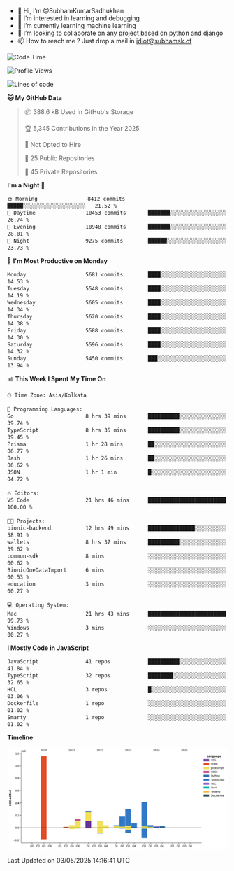- 👋 Hi, I’m @SubhamKumarSadhukhan
- 👀 I’m interested in learning and debugging
- 🌱 I’m currently learning machine learning
- 💞️ I’m looking to collaborate on any project based on python and django
- 📫 How to reach me ?
      Just drop a mail in idiot@subhamsk.cf

<!---
SubhamKumarSadhukhan/SubhamKumarSadhukhan is a ✨ special ✨ repository because its `README.md` (this file) appears on your GitHub profile.
You can click the Preview link to take a look at your changes.
--->


<!--START_SECTION:waka-->
![Code Time](http://img.shields.io/badge/Code%20Time-2%2C865%20hrs%204%20mins-blue)

![Profile Views](http://img.shields.io/badge/Profile%20Views-0-blue)

![Lines of code](https://img.shields.io/badge/From%20Hello%20World%20I%27ve%20Written-2.9%20million%20lines%20of%20code-blue)

**🐱 My GitHub Data** 

> 📦 388.6 kB Used in GitHub's Storage 
 > 
> 🏆 5,345 Contributions in the Year 2025
 > 
> 🚫 Not Opted to Hire
 > 
> 📜 25 Public Repositories 
 > 
> 🔑 45 Private Repositories 
 > 
**I'm a Night 🦉** 

```text
🌞 Morning                8412 commits        █████░░░░░░░░░░░░░░░░░░░░   21.52 % 
🌆 Daytime                10453 commits       ███████░░░░░░░░░░░░░░░░░░   26.74 % 
🌃 Evening                10948 commits       ███████░░░░░░░░░░░░░░░░░░   28.01 % 
🌙 Night                  9275 commits        ██████░░░░░░░░░░░░░░░░░░░   23.73 % 
```
📅 **I'm Most Productive on Monday** 

```text
Monday                   5681 commits        ████░░░░░░░░░░░░░░░░░░░░░   14.53 % 
Tuesday                  5548 commits        ████░░░░░░░░░░░░░░░░░░░░░   14.19 % 
Wednesday                5605 commits        ████░░░░░░░░░░░░░░░░░░░░░   14.34 % 
Thursday                 5620 commits        ████░░░░░░░░░░░░░░░░░░░░░   14.38 % 
Friday                   5588 commits        ████░░░░░░░░░░░░░░░░░░░░░   14.30 % 
Saturday                 5596 commits        ████░░░░░░░░░░░░░░░░░░░░░   14.32 % 
Sunday                   5450 commits        ███░░░░░░░░░░░░░░░░░░░░░░   13.94 % 
```


📊 **This Week I Spent My Time On** 

```text
🕑︎ Time Zone: Asia/Kolkata

💬 Programming Languages: 
Go                       8 hrs 39 mins       ██████████░░░░░░░░░░░░░░░   39.74 % 
TypeScript               8 hrs 35 mins       ██████████░░░░░░░░░░░░░░░   39.45 % 
Prisma                   1 hr 28 mins        ██░░░░░░░░░░░░░░░░░░░░░░░   06.77 % 
Bash                     1 hr 26 mins        ██░░░░░░░░░░░░░░░░░░░░░░░   06.62 % 
JSON                     1 hr 1 min          █░░░░░░░░░░░░░░░░░░░░░░░░   04.72 % 

🔥 Editors: 
VS Code                  21 hrs 46 mins      █████████████████████████   100.00 % 

🐱‍💻 Projects: 
bionic-backend           12 hrs 49 mins      ███████████████░░░░░░░░░░   58.91 % 
wallets                  8 hrs 37 mins       ██████████░░░░░░░░░░░░░░░   39.62 % 
common-sdk               8 mins              ░░░░░░░░░░░░░░░░░░░░░░░░░   00.62 % 
BionicOneDataImport      6 mins              ░░░░░░░░░░░░░░░░░░░░░░░░░   00.53 % 
education                3 mins              ░░░░░░░░░░░░░░░░░░░░░░░░░   00.27 % 

💻 Operating System: 
Mac                      21 hrs 43 mins      █████████████████████████   99.73 % 
Windows                  3 mins              ░░░░░░░░░░░░░░░░░░░░░░░░░   00.27 % 
```

**I Mostly Code in JavaScript** 

```text
JavaScript               41 repos            ██████████░░░░░░░░░░░░░░░   41.84 % 
TypeScript               32 repos            ████████░░░░░░░░░░░░░░░░░   32.65 % 
HCL                      3 repos             █░░░░░░░░░░░░░░░░░░░░░░░░   03.06 % 
Dockerfile               1 repo              ░░░░░░░░░░░░░░░░░░░░░░░░░   01.02 % 
Smarty                   1 repo              ░░░░░░░░░░░░░░░░░░░░░░░░░   01.02 % 
```



**Timeline**

![Lines of Code chart](https://raw.githubusercontent.com/SubhamKumarSadhukhan/SubhamKumarSadhukhan/main/assets/bar_graph.png)


 Last Updated on 03/05/2025 14:16:41 UTC
<!--END_SECTION:waka-->
